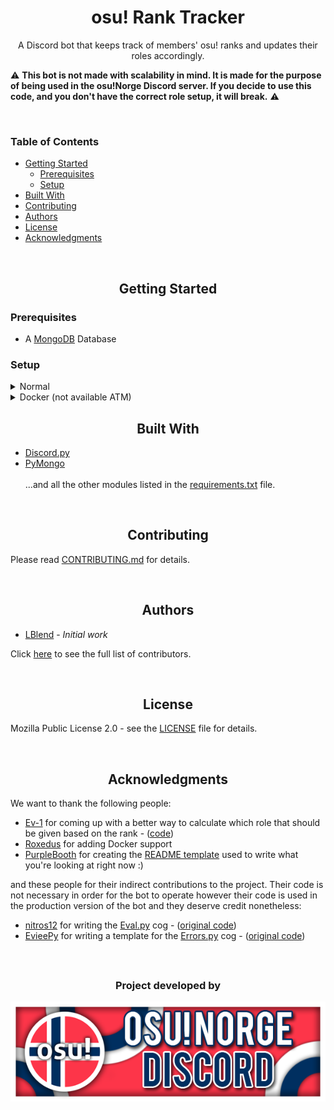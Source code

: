 <div align="center">
  <h1>osu! Rank Tracker</h1>

<p>A Discord bot that keeps track of members' osu! ranks and updates their roles accordingly.</p>
</div>

⚠️ <b>This bot is not made with scalability in mind. It is made for the purpose of being used in the osu!Norge Discord server. If you decide to use this code, and you don't have the correct role setup, it will break.</b> ⚠️

<br>

<h3>Table of Contents</h3>

* [Getting Started](#getting-started)
  * [Prerequisites](#prerequisites)
  * [Setup](#setup)
* [Built With](#built-with)
* [Contributing](#contributing)
* [Authors](#authors)
* [License](#license)
* [Acknowledgments](#acknowledgments)

<br>

<h2 align="center">Getting Started</h2>

<h3>Prerequisites</h3>

* A [MongoDB](https://github.com/mongodb/mongo) Database

<h3>Setup</h3>

<details>
  <summary>Normal</summary>

<h3>Additional prerequisites</h3>

* [Python](https://github.com/python/cpython) 3.6 or newer

<h3>Installing & Running</h3>

*Assming that you have set your Python 3 path to `python` and you have set up a database.*

* Install the required Python modules:
  ```
  python -m pip install -r requirements.txt
  ```

* Rename the [config.yaml.example](config.yaml.example) file to `config.yaml` and replace the values inside the file with your own.

* Run the bot
  ```
  python run.py
  ```
</details>

<details>
  <summary>Docker (not available ATM)</summary>
  
Example docker-compose.yml

NOTE: `config.yaml` need to exist on the host as a file

```yml
  osu-bot:     
    container_name: osu-bot
    image: osu-Norge/osu_rank_tracker
    networks:
      - internal
    volumes:
      - ./config.yaml:/app/data/config.yaml
```
  
</details>

<h2 align="center">Built With</h2>

* [Discord.py](https://github.com/Rapptz/discord.py)
* [PyMongo](https://github.com/mongodb/mongo-python-driver)
<br><br>
...and all the other modules listed in the [requirements.txt](requirements.txt) file.

<br>

<h2 align="center">Contributing</h2>

Please read [CONTRIBUTING.md](CONTRIBUTING.md) for details.

<br>

<h2 align="center">Authors</h2>

* [LBlend](https://github.com/LBlend) - *Initial work*

Click [here](https://github.com/osu-Norge/osu-rank-tracker/contributors) to see the full list of contributors.

<br>

<h2 align="center">License</h2>

Mozilla Public License 2.0 - see the [LICENSE](LICENSE) file for details.

<br>

<h2 align="center">Acknowledgments</h2>

We want to thank the following people:

* [Ev-1](https://github.com/Ev-1) for coming up with a better way to calculate which role that should be given based on the rank - ([code](cogs/utils/OsuUtils.py#L40))
* [Roxedus](https://github.com/Roxedus) for adding Docker support
* [PurpleBooth](https://github.com/PurpleBooth) for creating the [README template](https://gist.github.com/PurpleBooth/109311bb0361f32d87a2) used to write what you're looking at right now :)

and these people for their indirect contributions to the project. Their code is not necessary in order for the bot to operate however their code is used in the production version of the bot and they deserve credit nonetheless:

* [nitros12](https://github.com/nitros12) for writing the [Eval.py](cogs/Eval.py) cog - ([original code](https://gist.github.com/nitros12/2c3c265813121492655bc95aa54da6b9))
* [EvieePy](https://github.com/EvieePy) for writing a template for the [Errors.py](cogs/Errors.py) cog - ([original code](https://gist.github.com/EvieePy/7822af90858ef65012ea500bcecf1612))

<br>

##
<div align="center">
  <h3>Project developed by</h3>
  <a href="https://discord.gg/Y7zyjGU"><img src="https://raw.githubusercontent.com/osu-Norge/assets/master/banner.png"></a>
</div>


